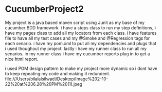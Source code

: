 # CucumberProject2
My project is a java based maven script using Junit as my base of my cucumber BDD framework. i have a steps class to run my step definitions, i have my pages class to add all my locators from each class. i have features file to have all my test cases and my @Smoke and @Regression tags for each senario. i have my pom.xml to put all my dependencies and plugs that i used thoughout my project. lastly i have my runner class to run all my senarios. in my runner class i have my cucumber reports plug in to get a nice html report.

i used POM design pattern to make my project more dynamic so i dont have to keep repeating my code and making it redundent.
file:///Users/bilalalsilwadi/Desktop/Image%202-10-22%20at%206.28%20PM%20(1).jpeg
